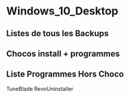# Windows_10_Desktop

Listes de tous les Backups
-------------------------


Chocos install + programmes
---------------------------



Liste Programmes Hors Choco
---------------------------

TuneBlade
RevoUninstaller

